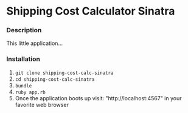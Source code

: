 # Shipping Cost Calculator Sinatra

### Description
This little application...

### Installation
1. `git clone shipping-cost-calc-sinatra`
2. `cd shipping-cost-calc-sinatra`
3. `bundle`
4. `ruby app.rb`
5. Once the application boots up visit: "http://localhost:4567" in your favorite web browser

